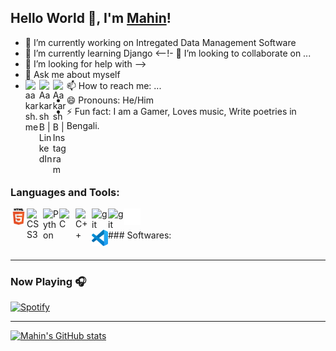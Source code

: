 
<!--
**MahinHossainMunna/MahinHossainMunna** is a ✨ _special_ ✨ repository because its `README.md` (this file) appears on your GitHub profile.

Here are some ideas to get you started:

- 🔭 I’m currently working on ...
- 🌱 I’m currently learning ...
- 👯 I’m looking to collaborate on ...
- 🤔 I’m looking for help with ...
- 💬 Ask me about ...
- 📫 How to reach me: ...
- 😄 Pronouns: ...
- ⚡ Fun fact: ...
-->
## Hello World 👋, I'm <a href="https://about.me/mahinhossain" target="_blank">Mahin</a>!

- 🔭 I’m currently working on Intregated Data Management Software
- 🌱 I’m currently learning Django
  <--!- 👯 I’m looking to collaborate on ...
- 🤔 I’m looking for help with -->
- 💬 Ask me about myself
- 📫 How to reach me: ...
  <a href="https://github.com/MahinHossainMunna" target="_blank"><img align="left" alt="aakarsh.me" width="22px" src="https://github.com/gauravghongde/social-icons/blob/master/SVG/Color/Github.svg" /></a>
  <a href="https://linkedin.com/in/MahinHosssainMunna" target="_blank"><img align="left" alt="Aakarsh B | LinkedIn" width="22px" src="https://github.com/gauravghongde/social-icons/blob/master/SVG/Color/LinkedIN.svg" />
  <a href="https://www.instagram.com/mh.mrmenace/" target="_blank"><img align="left" alt="Aakarsh B | Instagram" width="22px" src="https://github.com/gauravghongde/social-icons/blob/master/SVG/Color/Instagram.svg" />
  </a>
- 😄 Pronouns: He/Him
- ⚡ Fun fact: I am a Gamer, Loves music, Write poetries in Bengali.

<br />
<br />
<br />

### Languages and Tools:

<a href="https://www.w3.org/html/" target="_blank"><img align="left" alt="HTML5" width="26px" src="https://raw.githubusercontent.com/github/explore/80688e429a7d4ef2fca1e82350fe8e3517d3494d/topics/html/html.png" /></a>
<a href="https://www.w3schools.com/css/" target="_blank"><img align="left" alt="CSS3" width="26px" src="https://raw.githubusercontent.com/github/explore80688e429a7d4ef2fca1e82350fe8e3517d3494d/topics/css/css.png" /></a>
<a href="https://www.python.org" target="_blank"> <img align="left" alt="Python" width="26px" src="https://github.com/yurijserrano/Github-Profile-Readme-Logos/blob/master/programming%20languages/python.svg"/> </a>
<a href="https://www.cprogramming.com/" target="_blank"> <img align="left" alt="C" width="26px" src="https://github.com/yurijserrano/Github-Profile-Readme-Logos/blob/master/programming%20languages/c.svg"/> </a>
<a href="https://www.w3schools.com/cpp/" target="_blank"> <img align="left" alt="C++" width="26px" src="https://github.com/yurijserrano/Github-Profile-Readme-Logos/blob/master/programming%20languages/c%2B%2B.svg"/> </a>
<a href="https://git-scm.com/" target="_blank"> <img align="left" alt="git" width="26px" src="https://www.vectorlogo.zone/logos/git-scm/git-scm-icon.svg"/> </a>
<a href="https://php.com/" target="_blank"> <img align="left" alt="git" width="26px" src="https://github.com/yurijserrano/Github-Profile-Readme-Logos/blob/master/programming%20languages/php.png"/> </a>

<img align="left" alt="GitHub" width="26px" src="https://github.com/Aakarsh-B/trying-repos/blob/master/github.svg" />
<br />
<br />
### Softwares:

<img align="left" alt="Visual Studio Code" width="26px" src="https://raw.githubusercontent.com/github/explore/80688e429a7d4ef2fca1e82350fe8e3517d3494d/topics/visual-studio-code/visual-studio-code.png" />
<!--<a href="https://www.adobe.com/products/xd.html" target="_blank"> <img align="left" alt="XD" width="26px" src="https://github.com/Aakarsh-B/trying-repos/blob/master/adobexd.png?raw=true"/> </a> 
<a href="https://www.adobe.com/in/products/illustrator.html" target="_blank"> <img align="left" alt="Illustrator" width="26px" src="https://github.com/Aakarsh-B/trying-repos/blob/master/illustrator.png?raw=true"/> </a> 
<a href="https://www.photoshop.com/en" target="_blank"> <img align="left" alt="Photoshop" width="26px" src="https://github.com/Aakarsh-B/trying-repos/blob/master/photoshop.png?raw=true"/> </a>
<a href="https://www.blender.org" target="_blank"> <img align="left" alt="Photoshop" width="26px" src="https://github.com/Aakarsh-B/trying-repos/blob/master/blender.png?raw=true"/> </a>-->

<br />
<br />

---

### Now Playing 🎧

[![Spotify](https://github-readme-remake.vercel.app/api/spotify)](https://open.spotify.com/user/314vjld4s7g37tpb752x6rownnwm)
<br/>

---

[![Mahin's GitHub stats](https://github-readme-stats.vercel.app/api?username=MahinHossainMunna)](https://github.com/anuraghazra/github-readme-stats)

